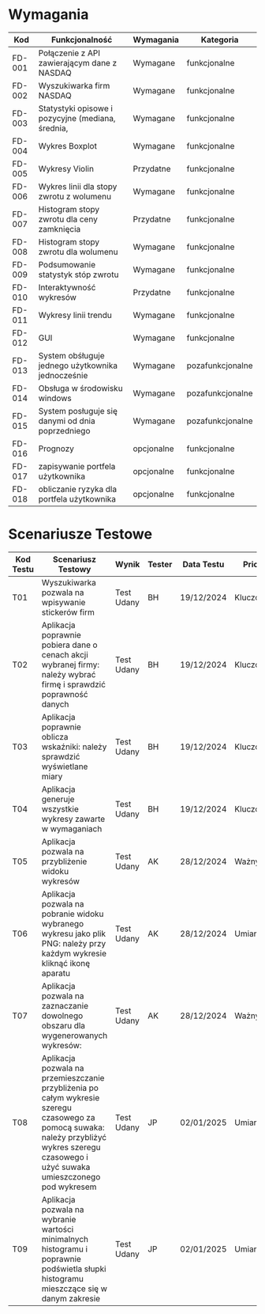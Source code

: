 # Wymagania
| Kod |  Funkcjonalność    | Wymagania      | Kategoria         |
|---------|--------------------|----------------|-------------------|
|FD-001 |Połączenie z API zawierającym dane z NASDAQ    | Wymagane       | funkcjonalne      |
|FD-002 |Wyszukiwarka firm NASDAQ    | Wymagane       | funkcjonalne      |
|FD-003 |Statystyki opisowe i pozycyjne (mediana, średnia,      | Wymagane       | funkcjonalne      |
|FD-004 |Wykres Boxplot    | Wymagane       | funkcjonalne      |
|FD-005 |Wykresy Violin    | Przydatne     | funkcjonalne      |
|FD-006 |Wykres linii dla stopy zwrotu z wolumenu    | Wymagane       | funkcjonalne      |
|FD-007 |Histogram stopy zwrotu dla ceny zamknięcia    | Przydatne       | funkcjonalne      |
|FD-008 |Histogram stopy zwrotu dla wolumenu   | Wymagane       | funkcjonalne      |
|FD-009 |Podsumowanie statystyk stóp zwrotu    | Wymagane       | funkcjonalne      |
|FD-010 |Interaktywność wykresów    | Przydatne       | funkcjonalne      |
|FD-011 |Wykresy linii trendu    | Wymagane       | funkcjonalne      |
|FD-012 |GUI    | Wymagane       | funkcjonalne      |
|FD-013 |System obśługuje jednego użytkownika jednocześnie    | Wymagane       | pozafunkcjonalne      |
|FD-014 |Obsługa w środowisku windows                         | Wymagane       | pozafunkcjonalne      |
|FD-015 |System posługuje się danymi od dnia poprzedniego     | Wymagane       | pozafunkcjonalne      |
|FD-016 |Prognozy   | opcjonalne       | funkcjonalne      |
|FD-017 |zapisywanie portfela użytkownika | opcjonalne       | funkcjonalne      |
|FD-018 |obliczanie ryzyka dla portfela użytkownika | opcjonalne       | funkcjonalne      | 


# Scenariusze Testowe
| Kod Testu | Scenariusz Testowy| Wynik |Tester| Data Testu| Priorytet|
|-------|-------------------|--------|------------|---------------|-------|
|T01| Wyszukiwarka pozwala na wpisywanie stickerów firm | Test Udany | BH | 19/12/2024 | Kluczowy|
|T02| Aplikacja poprawnie pobiera dane o cenach akcji wybranej firmy: należy wybrać firmę i sprawdzić poprawność danych | Test Udany | BH | 19/12/2024 | Kluczowy|
|T03| Aplikacja poprawnie oblicza wskaźniki: należy sprawdzić wyświetlane miary | Test Udany | BH | 19/12/2024 | Kluczowy|
|T04| Aplikacja generuje wszystkie wykresy zawarte w wymaganiach | Test Udany | BH | 19/12/2024 | Kluczowy|
|T05| Aplikacja pozwala na przybliżenie widoku wykresów | Test Udany |AK | 28/12/2024 | Ważny |
|T06| Aplikacja pozwala na pobranie widoku wybranego wykresu jako plik PNG: należy przy każdym wykresie kliknąć ikonę aparatu | Test Udany |AK | 28/12/2024 | Umiarkowany |
|T07| Aplikacja pozwala na zaznaczanie dowolnego obszaru dla wygenerowanych wykresów: | Test Udany |AK | 28/12/2024 | Ważny |
|T08| Aplikacja pozwala na przemieszczanie przybliżenia po całym wykresie szeregu czasowego za pomocą suwaka: należy przybliżyć wykres szeregu czasowego i użyć suwaka umieszczonego pod wykresem | Test Udany |JP | 02/01/2025 | Umiarkowany |
|T09| Aplikacja pozwala na wybranie wartości minimalnych histogramu i poprawnie podświetla słupki histogramu mieszczące się w danym zakresie | Test Udany |JP | 02/01/2025 | Umiarkowany |
